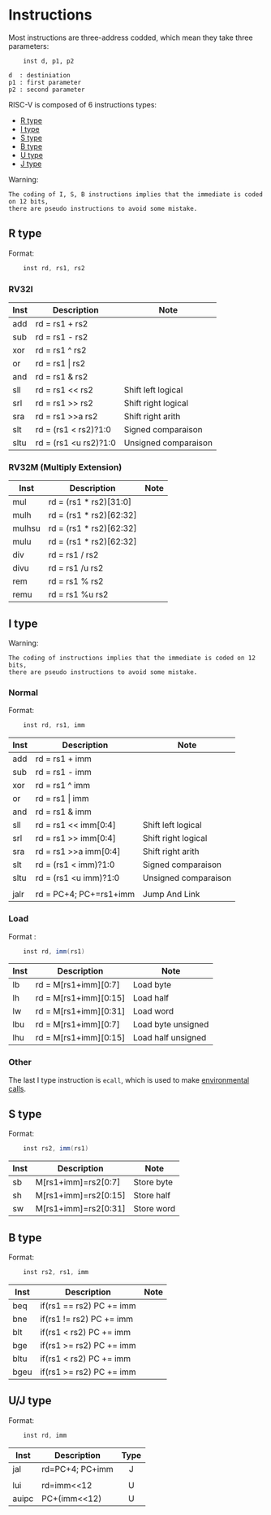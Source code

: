 # Instructions

Most instructions are three-address codded, which mean they take three
parameters:

```
    inst d, p1, p2

d  : destiniation
p1 : first parameter
p2 : second parameter
```

RISC-V is composed of 6 instructions types:

* [R type](#r-type)
* [I type](#i-type)
* [S type](#s-type)
* [B type](#b-type)
* [U type](#u-type)
* [J type](#j-type)

Warning:

    The coding of I, S, B instructions implies that the immediate is coded on 12 bits,
    there are pseudo instructions to avoid some mistake.

## R type

Format:
```as
    inst rd, rs1, rs2
```

### RV32I

| Inst  | Description            | Note                 |
|-------|------------------------|----------------------|
| add   | rd = rs1 + rs2         |                      |
| sub   | rd = rs1 - rs2         |                      |
| xor   | rd = rs1 ^ rs2         |                      |
| or    | rd = rs1 \| rs2        |                      |
| and   | rd = rs1 & rs2         |                      |
| sll   | rd = rs1 << rs2        | Shift left  logical  |
| srl   | rd = rs1 >> rs2        | Shift right logical  |
| sra   | rd = rs1 \>\>a rs2     | Shift right arith    |
| slt   | rd = (rs1 \< rs2)?1:0  | Signed   comparaison |
| sltu  | rd = (rs1 \<u rs2)?1:0 | Unsigned comparaison |

### RV32M (Multiply Extension)

| Inst  | Description            | Note                 |
|-------|------------------------|----------------------|
| mul   | rd = (rs1 * rs2)[31:0] |                      |
| mulh  | rd = (rs1 * rs2)[62:32]|                      |
| mulhsu| rd = (rs1 * rs2)[62:32]|                      |
| mulu  | rd = (rs1 * rs2)[62:32]|                      |
| div   | rd = rs1 / rs2         |                      |
| divu  | rd = rs1 /u rs2        |                      |
| rem   | rd = rs1 % rs2         |                      |
| remu  | rd = rs1 %u rs2        |                      |

## I type

Warning:

    The coding of instructions implies that the immediate is coded on 12 bits,
    there are pseudo instructions to avoid some mistake.

### Normal

Format:
```as
    inst rd, rs1, imm
```

| Inst  | Description            | Note                 |
|-------|------------------------|----------------------|
| add   | rd = rs1 + imm         |                      |
| sub   | rd = rs1 - imm         |                      |
| xor   | rd = rs1 ^ imm         |                      |
| or    | rd = rs1 \| imm        |                      |
| and   | rd = rs1 & imm         |                      |
| sll   | rd = rs1 << imm[0:4]   | Shift left  logical  |
| srl   | rd = rs1 >> imm[0:4]   | Shift right logical  |
| sra   | rd = rs1 \>\>a imm[0:4]| Shift right arith    |
| slt   | rd = (rs1 \< imm)?1:0  | Signed   comparaison |
| sltu  | rd = (rs1 \<u imm)?1:0 | Unsigned comparaison |
|       |                        |                      |
| jalr  | rd = PC+4; PC+=rs1+imm | Jump And Link        |

### Load

Format :
```as
    inst rd, imm(rs1)
```

| Inst  | Description            | Note                 |
|-------|------------------------|----------------------|
| lb    | rd = M\[rs1+imm\][0:7] | Load byte            |
| lh    | rd = M\[rs1+imm\][0:15]| Load half            |
| lw    | rd = M\[rs1+imm\][0:31]| Load word            |
| lbu   | rd = M\[rs1+imm\][0:7] | Load byte unsigned   |
| lhu   | rd = M\[rs1+imm\][0:15]| Load half unsigned   |

### Other

The last I type instruction is `ecall`, which is used to make
[environmental calls](./ecall.md).

## S type

Format:
```as
    inst rs2, imm(rs1)
```

| Inst  | Description            | Note                 |
|-------|------------------------|----------------------|
| sb    | M\[rs1+imm\]=rs2[0:7]  | Store byte           |
| sh    | M\[rs1+imm\]=rs2[0:15] | Store half           |
| sw    | M\[rs1+imm\]=rs2[0:31] | Store word           |

## B type

Format:
```as
    inst rs2, rs1, imm
```

| Inst  | Description              | Note                 |
|-------|--------------------------|----------------------|
| beq   | if(rs1 == rs2) PC += imm |                      |
| bne   | if(rs1 != rs2) PC += imm |                      |
| blt   | if(rs1 <  rs2) PC += imm |                      |
| bge   | if(rs1 >= rs2) PC += imm |                      |
| bltu  | if(rs1 <  rs2) PC += imm |                      |
| bgeu  | if(rs1 >= rs2) PC += imm |                      |

## U/J type

Format:
```as
    inst rd, imm
```

| Inst | Description     | Type |
|------|-----------------|:----:|
| jal  | rd=PC+4; PC+imm | J    |
||||
| lui  | rd=imm<<12      | U    |
| auipc| PC+(imm<<12)    | U    |

